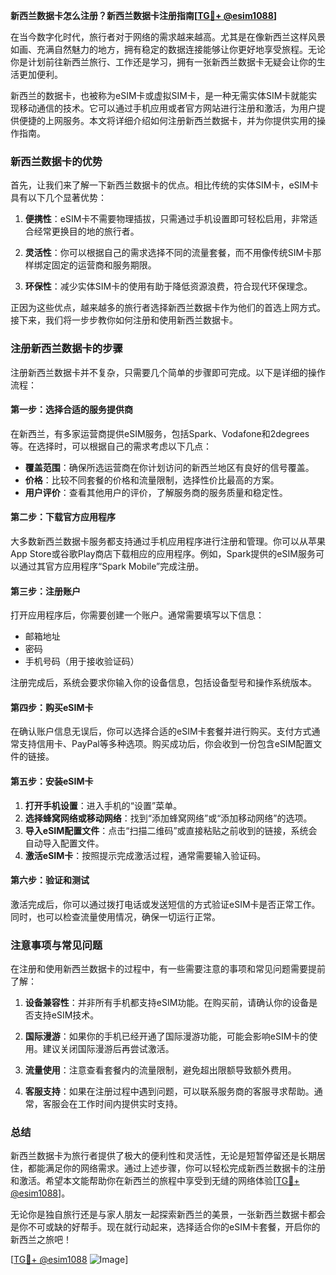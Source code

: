 **新西兰数据卡怎么注册？新西兰数据卡注册指南[[TG💪+ @esim1088](https://t.me/s/esim1088)]**

在当今数字化时代，旅行者对于网络的需求越来越高。尤其是在像新西兰这样风景如画、充满自然魅力的地方，拥有稳定的数据连接能够让你更好地享受旅程。无论你是计划前往新西兰旅行、工作还是学习，拥有一张新西兰数据卡无疑会让你的生活更加便利。

新西兰的数据卡，也被称为eSIM卡或虚拟SIM卡，是一种无需实体SIM卡就能实现移动通信的技术。它可以通过手机应用或者官方网站进行注册和激活，为用户提供便捷的上网服务。本文将详细介绍如何注册新西兰数据卡，并为你提供实用的操作指南。

### 新西兰数据卡的优势

首先，让我们来了解一下新西兰数据卡的优点。相比传统的实体SIM卡，eSIM卡具有以下几个显著优势：

1. **便携性**：eSIM卡不需要物理插拔，只需通过手机设置即可轻松启用，非常适合经常更换目的地的旅行者。
   
2. **灵活性**：你可以根据自己的需求选择不同的流量套餐，而不用像传统SIM卡那样绑定固定的运营商和服务期限。
   
3. **环保性**：减少实体SIM卡的使用有助于降低资源浪费，符合现代环保理念。

正因为这些优点，越来越多的旅行者选择新西兰数据卡作为他们的首选上网方式。接下来，我们将一步步教你如何注册和使用新西兰数据卡。

### 注册新西兰数据卡的步骤

注册新西兰数据卡并不复杂，只需要几个简单的步骤即可完成。以下是详细的操作流程：

#### 第一步：选择合适的服务提供商

在新西兰，有多家运营商提供eSIM服务，包括Spark、Vodafone和2degrees等。在选择时，可以根据自己的需求考虑以下几点：
- **覆盖范围**：确保所选运营商在你计划访问的新西兰地区有良好的信号覆盖。
- **价格**：比较不同套餐的价格和流量限制，选择性价比最高的方案。
- **用户评价**：查看其他用户的评价，了解服务商的服务质量和稳定性。

#### 第二步：下载官方应用程序

大多数新西兰数据卡服务都支持通过手机应用程序进行注册和管理。你可以从苹果App Store或谷歌Play商店下载相应的应用程序。例如，Spark提供的eSIM服务可以通过其官方应用程序“Spark Mobile”完成注册。

#### 第三步：注册账户

打开应用程序后，你需要创建一个账户。通常需要填写以下信息：
- 邮箱地址
- 密码
- 手机号码（用于接收验证码）

注册完成后，系统会要求你输入你的设备信息，包括设备型号和操作系统版本。

#### 第四步：购买eSIM卡

在确认账户信息无误后，你可以选择合适的eSIM卡套餐并进行购买。支付方式通常支持信用卡、PayPal等多种选项。购买成功后，你会收到一份包含eSIM配置文件的链接。

#### 第五步：安装eSIM卡

1. **打开手机设置**：进入手机的“设置”菜单。
2. **选择蜂窝网络或移动网络**：找到“添加蜂窝网络”或“添加移动网络”的选项。
3. **导入eSIM配置文件**：点击“扫描二维码”或直接粘贴之前收到的链接，系统会自动导入配置文件。
4. **激活eSIM卡**：按照提示完成激活过程，通常需要输入验证码。

#### 第六步：验证和测试

激活完成后，你可以通过拨打电话或发送短信的方式验证eSIM卡是否正常工作。同时，也可以检查流量使用情况，确保一切运行正常。

### 注意事项与常见问题

在注册和使用新西兰数据卡的过程中，有一些需要注意的事项和常见问题需要提前了解：

1. **设备兼容性**：并非所有手机都支持eSIM功能。在购买前，请确认你的设备是否支持eSIM技术。
   
2. **国际漫游**：如果你的手机已经开通了国际漫游功能，可能会影响eSIM卡的使用。建议关闭国际漫游后再尝试激活。

3. **流量使用**：注意查看套餐内的流量限制，避免超出限额导致额外费用。

4. **客服支持**：如果在注册过程中遇到问题，可以联系服务商的客服寻求帮助。通常，客服会在工作时间内提供实时支持。

### 总结

新西兰数据卡为旅行者提供了极大的便利性和灵活性，无论是短暂停留还是长期居住，都能满足你的网络需求。通过上述步骤，你可以轻松完成新西兰数据卡的注册和激活。希望本文能帮助你在新西兰的旅程中享受到无缝的网络体验[[TG💪+ @esim1088](https://t.me/s/esim1088)]。

无论你是独自旅行还是与家人朋友一起探索新西兰的美景，一张新西兰数据卡都会是你不可或缺的好帮手。现在就行动起来，选择适合你的eSIM卡套餐，开启你的新西兰之旅吧！

[[TG💪+ @esim1088](https://t.me/s/esim1088) ![Image](https://i.postimg.cc/4NQfJmqS/Snipaste-2025-05-13-00-14-12.png)]